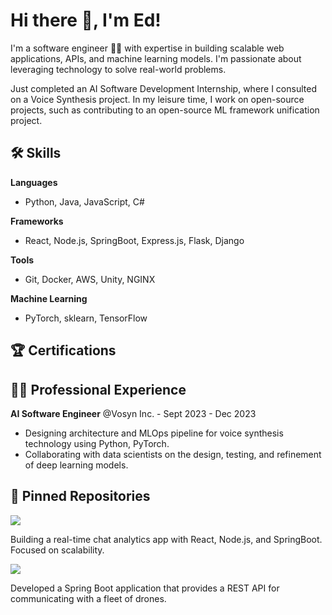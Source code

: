 # Hi there 👋, I'm Ed!

I'm a software engineer 👨‍💻 with expertise in building scalable web applications, APIs, and machine learning models. I'm passionate about leveraging technology to solve real-world problems.

Just completed an AI Software Development Internship, where I consulted on a Voice Synthesis project. In my leisure time, I work on open-source projects, such as contributing to an open-source ML framework unification project.

## 🛠 Skills

**Languages**

- Python, Java, JavaScript, C#

**Frameworks**

- React, Node.js, SpringBoot, Express.js, Flask, Django 

**Tools**

- Git, Docker, AWS, Unity, NGINX

**Machine Learning**

- PyTorch, sklearn, TensorFlow

## 🏆 Certifications
<!--
- AWS Certified Solutions Architect Associate
- Microsoft Certified: Azure Fundamentals -->

## 👩‍💻 Professional Experience

**AI Software Engineer** @Vosyn Inc.  - Sept 2023 - Dec 2023

- Designing architecture and MLOps pipeline for voice synthesis technology using Python,
PyTorch.
- Collaborating with data scientists on the design, testing, and refinement of deep learning
models.
<!--
**Software Developer** @Levitech - Aug 2019 - May 2021

- Developed ML model using Python and sci-kit-learn to generate crop recommendations
from soil data.
- Created Flask web app to serve predictions and crop suggestions to farmers.
- Analyzed soil datasets to derive insights for identifying optimal crops. -->

## 📌 Pinned Repositories

<a href="https://github.com/edielam/Social-Metric-Tracker">
  <img src="https://github-readme-stats.vercel.app/api/pin/?username=edielam&repo=Social-Metric-Tracker"/>
</a>

Building a real-time chat analytics app with React, Node.js, and SpringBoot. Focused on scalability.

<a href="https://github.com/edielam/Drone-Dispatcher-App">
  <img src="https://github-readme-stats.vercel.app/api/pin/?username=edielam&repo=Drone-Dispatcher-App"/>
</a>

Developed a Spring Boot application that provides a REST API for communicating with a fleet of drones.
